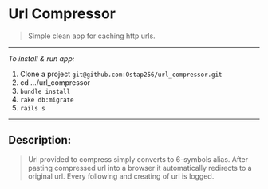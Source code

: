 # Url Compressor

> Simple clean app for caching http urls.

---

*To install & run app:*

1. Clone a project `git@github.com:Ostap256/url_compressor.git`
2. cd .../url_compressor
3. `bundle install`
4. `rake db:migrate`
4. `rails s`

***

## Description:

> Url provided to compress simply converts to 6-symbols alias. After pasting compressed url into a browser it automatically redirects to a original url.
> Every following and creating of url is logged.